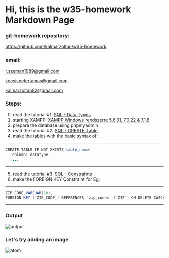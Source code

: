 # Hi, this is the w35-homework Markdown Page

### git-homework repository:
<https://github.com/kalmarzoltan/w35-homework>

### email:
<r.szeman1989@gmail.com><br/>

<kocsispetertamas@gmail.com><br/>

<kalmarzoltan82@gmail.com><br/>

### Steps:
0. read the tutorial #1: [SQL - Data Types](https://www.tutorialspoint.com/sql/sql-data-types.htm)
1. starting XAMPP: [XAMPP Windows rendszerre 5.6.31, 7.0.22 & 7.1.8](https://www.apachefriends.org/hu/download.html)
2. prepare the database using phpmyadmin
3. read the tutorial #2: [SQL - CREATE Table](https://www.tutorialspoint.com/sql/sql-create-table.htm)
4. make the tables with the basic syntax of:
---

```java
CREATE TABLE IF NOT EXISTS table_name(
   column1 datatype,
   ...
```
---


5. read the tutorial #3: [SQL - Constraints](https://www.tutorialspoint.com/sql/sql-constraints.htm)
6. make the FOREIGN KEY Constraint for Eg:
---
```java
ZIP_CODE VARCHAR(10),
FOREIGN KEY (`ZIP_CODE`) REFERENCES `zip_codes` (`ZIP`) ON DELETE CASCADE ON UPDATE CASCADE
```
---

### Output
![output](C:\Users\Kalmi\Documents\IntelliJ\w35-homework\output.png)



### Let's try adding an image
![atom](C:\Users\Kalmi\Documents\IntelliJ\w35-homework\atom-logo.png)
